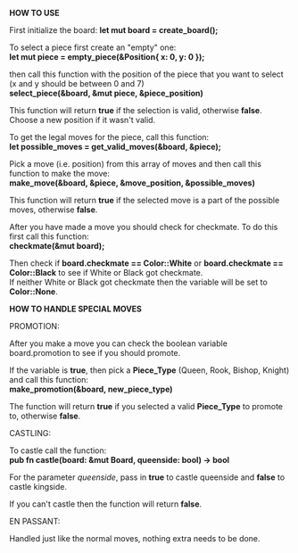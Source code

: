 __HOW TO USE__

First initialize the board:
  **let mut board = create_board();**


To select a piece first create an "empty" one:\
  **let mut piece = empty_piece(&Position{ x: 0, y: 0 });**

then call this function with the position of the piece that you want to select (x and y should be between 0 and 7)\
  **select_piece(&board, &mut piece, &piece_position)**

This function will return **true** if the selection is valid, otherwise **false**. Choose a new position if it wasn't valid.


To get the legal moves for the piece, call this function:\
  **let possible_moves = get_valid_moves(&board, &piece);**


Pick a move (i.e. position) from this array of moves and then call this function to make the move:\
  **make_move(&board, &piece, &move_position, &possible_moves)**

This function will return **true** if the selected move is a part of the possible moves, otherwise **false**.


After you have made a move you should check for checkmate. To do this first call this function:\
  **checkmate(&mut board);**

Then check if **board.checkmate == Color::White** or **board.checkmate == Color::Black** to see if White or Black got checkmate.\
If neither White or Black got checkmate then the variable will be set to **Color::None**.



__HOW TO HANDLE SPECIAL MOVES__

PROMOTION:

After you make a move you can check the boolean variable board.promotion to see if you should promote.

If the variable is **true**, then pick a **Piece_Type** (Queen, Rook, Bishop, Knight) and call this function:\
  **make_promotion(&board, new_piece_type)**

The function will return **true** if you selected a valid **Piece_Type** to promote to, otherwise **false**.


CASTLING:

To castle call the function:\
**pub fn castle(board: &mut Board, queenside: bool) -> bool**

For the parameter *queenside*, pass in **true** to castle queenside and **false** to castle kingside.

If you can't castle then the function will return **false**.


EN PASSANT:

Handled just like the normal moves, nothing extra needs to be done.
